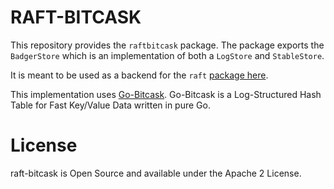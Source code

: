 # RAFT-BITCASK

This repository provides the `raftbitcask` package. The package exports the `BadgerStore` which is an implementation of both a `LogStore` and `StableStore`.

It is meant to be used as a backend for the `raft` [package here](https://github.com/hashicorp/raft).

This implementation uses [Go-Bitcask](https://github.com/ldmtam/go-bitcask). Go-Bitcask is a Log-Structured Hash Table for Fast Key/Value Data written in pure Go.

# License
raft-bitcask is Open Source and available under the Apache 2 License.